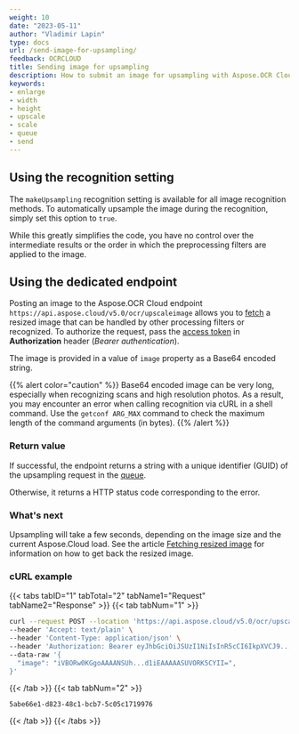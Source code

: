 ```yaml
---
weight: 10
date: "2023-05-11"
author: "Vladimir Lapin"
type: docs
url: /send-image-for-upsampling/
feedback: OCRCLOUD
title: Sending image for upsampling
description: How to submit an image for upsampling with Aspose.OCR Cloud API.
keywords:
- enlarge
- width
- height
- upscale
- scale
- queue
- send
---
```


## Using the recognition setting

The `makeUpsampling` recognition setting is available for all image recognition methods. To automatically upsample the image during the recognition, simply set this option to `true`.

While this greatly simplifies the code, you have no control over the intermediate results or the order in which the preprocessing filters are applied to the image.

## Using the dedicated endpoint

Posting an image to the Aspose.OCR Cloud endpoint `https://api.aspose.cloud/v5.0/ocr/upscaleimage` allows you to [fetch](/ocr/fetch-upsampling-result/) a resized image that can be handled by other processing filters or recognized. To authorize the request, pass the [access token](/ocr/authorization/) in **Authorization** header (_Bearer authentication_).

The image is provided in a value of `image` property as a Base64 encoded string.

{{% alert color="caution" %}}
Base64 encoded image can be very long, especially when recognizing scans and high resolution photos. As a result, you may encounter an error when calling recognition via cURL in a shell command. Use the `getconf ARG_MAX` command to check the maximum length of the command arguments (in bytes).
{{% /alert %}}

### Return value

If successful, the endpoint returns a string with a unique identifier (GUID) of the upsampling request in the [queue](/ocr/recognition-workflow/).

Otherwise, it returns a HTTP status code corresponding to the error.

### What's next

Upsampling will take a few seconds, depending on the image size and the current Aspose.Cloud load. See the article [Fetching resized image](/ocr/fetch-upsampling-result/) for information on how to get back the resized image.

### cURL example

{{< tabs tabID="1" tabTotal="2" tabName1="Request" tabName2="Response" >}}
{{< tab tabNum="1" >}}
```bash
curl --request POST --location 'https://api.aspose.cloud/v5.0/ocr/upscaleimage' \
--header 'Accept: text/plain' \
--header 'Content-Type: application/json' \
--header 'Authorization: Bearer eyJhbGciOiJSUzI1NiIsInR5cCI6IkpXVCJ9...HaRYOxBcCRCPLnrFCVXpw7UA' \
--data-raw '{
  "image": "iVBORw0KGgoAAAANSUh...d1iEAAAAASUVORK5CYII=",
}'
```
{{< /tab >}}
{{< tab tabNum="2" >}}
```
5abe66e1-d823-48c1-bcb7-5c05c1719976
```
{{< /tab >}}
{{< /tabs >}}
